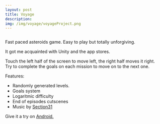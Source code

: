 ```yaml
---
layout: post
title: Voyage
description:
img: /img/voyage/voyageProject.png
---
```

<div class="img_row">
	<img class="col one" src="{{ site.baseurl }}/img/voyage/voyage1.png" alt="" title="Voyage"/>
</div>

Fast paced asteroids game. Easy to play but totally unforgiving.

It got me acquainted with Unity and the app stores.

Touch the left half of the screen to move left, the right half moves it right. Try to complete the goals on each mission to move on to the next one.

Features:
- Randomly generated levels.
- Goals system
- Logaritmic difficulty
- End of episodes cutscenes
- Music by <a href="https://s31tech.org" target="_blank"> Section31 </a>


Give it a try on <a href="https://play.google.com/store/apps/details?id=co.monux.voyage" target="_blank"> Android. </a>
